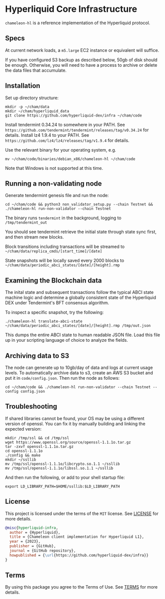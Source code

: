 # Hyperliquid Core Infrastructure

`chameleon-hl` is a reference implementation of the Hyperliquid protocol.

## Specs
At current network loads, a `m5.large` EC2 instance or equivalent will suffice.

If you have configured S3 backup as described below, 50gb of disk should be enough. Otherwise, you will need to have a process to archive or delete the data files that accumulate.

## Installation
Set up directory structure:
```
mkdir -p ~/cham/data
mkdir ~/cham/hyperliquid_data
git clone https://github.com/hyperliquid-dex/infra ~/cham/code
```

Install tendermint 0.34.24 to somewhere in your PATH. See `https://github.com/tendermint/tendermint/releases/tag/v0.34.24` for details.
Install lz4 1.9.4 to your PATH. See `https://github.com/lz4/lz4/releases/tag/v1.9.4` for details.

Use the relevant binary for your operating system, e.g.
```
mv ~/cham/code/binaries/debian_x86/chameleon-hl ~/cham/code
```

Note that Windows is not supported at this time.

## Running a non-validating node
Generate tendermint genesis file and run the node:

```
cd ~/cham/code && python3 non_validator_setup.py --chain Testnet && ./chameleon-hl run-non-validator --chain Testnet
```

The binary runs `tendermint` in the background, logging to `/tmp/tendermint_out`

You should see tendermint retrieve the initial state through state sync first, and then stream new blocks.

Block transitions including transactions will be streamed to `~/cham/data/replica_cmds/[start_time]/[date]`

State snapshots will be locally saved every 2000 blocks to `~/cham/data/periodic_abci_states/[date]/[height].rmp`

## Examining the Blockchain data

The inital state and subsequent transactions follow the typical ABCI state machine logic and determine a globally consistent state of the Hyperliquid DEX under Tendermint's BFT consensus algorithm.

To inspect a specific snapshot, try the following:
```
./chameleon-hl translate-abci-state ~/cham/data/periodic_abci_states/[date]/[height].rmp /tmp/out.json
```

This dumps the entire ABCI state to human readable JSON file. Load this file up in your scripting language of choice to analyze the fields.

## Archiving data to S3
The node can generate up to 10gb/day of data and logs at current usage levels.
To automatically archive data to s3, create an AWS S3 bucket and put it in `code/config.json`.
Then run the node as follows:
```
cd ~/cham/code && ./chameleon-hl run-non-validator --chain Testnet --config config.json
```

## Troubleshooting
If shared libraries cannot be found, your OS may be using a different version of openssl. You can fix it by manually building and linking the expected version:
```
mkdir /tmp/ssl && cd /tmp/ssl
wget https://www.openssl.org/source/openssl-1.1.1o.tar.gz
tar -zxvf openssl-1.1.1o.tar.gz
cd openssl-1.1.1o
./config && make
mkdir ~/ssllib
mv /tmp/ssl/openssl-1.1.1o/libcrypto.so.1.1 ~/ssllib
mv /tmp/ssl/openssl-1.1.1o/libssl.so.1.1 ~/ssllib
```

And then run the following, or add to your shell startup file:
```
export LD_LIBRARY_PATH=$HOME/ssllib:$LD_LIBRARY_PATH
```

## License
This project is licensed under the terms of the `MIT` license. See [LICENSE](LICENSE.md) for more details.

```bibtex
@misc{hyperliquid-infra,
  author = {Hyperliquid},
  title = {Chameleon client implementation for Hyperliquid L1},
  year = {2023},
  publisher = {GitHub},
  journal = {GitHub repository},
  howpublished = {\url{https://github.com/hyperliquid-dex/infra}}
}
```

## Terms
By using this package you agree to the Terms of Use. See [TERMS](TERMS.md) for more details.
